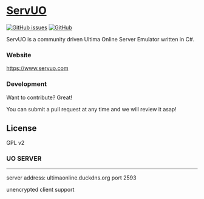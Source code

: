# [ServUO]

[![GitHub issues](https://img.shields.io/github/issues/trueuo/trueuo.svg)](https://github.com/TrueUO/TrueUO/issues)
[![GitHub](https://img.shields.io/github/license/servuo/servuo.svg?color=a)](https://github.com/TrueUO/TrueUO/blob/master/LICENSE)


ServUO is a community driven Ultima Online Server Emulator written in C#.

### Website

https://www.servuo.com

### Development

Want to contribute? Great!

You can submit a pull request at any time and we will review it asap!

License
----

GPL v2


   [ServUO]: <https://www.servuo.com>
   [Quickstart]: <https://www.servuo.com/wiki/startup/>

### UO SERVER
----
server address:	ultimaonline.duckdns.org port 2593

unencrypted client support